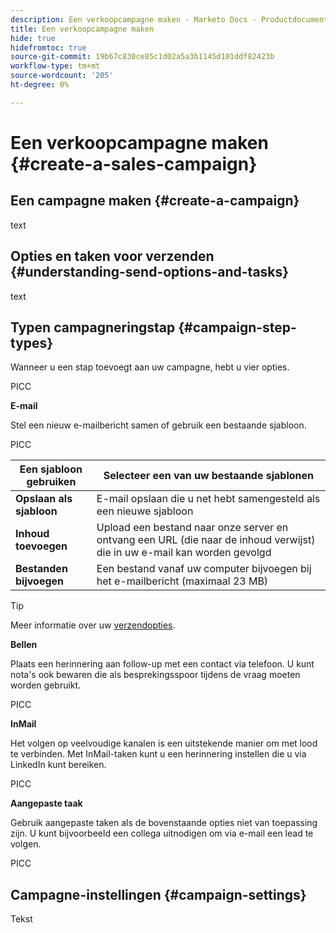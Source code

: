 ```yaml
---
description: Een verkoopcampagne maken - Marketo Docs - Productdocumentatie
title: Een verkoopcampagne maken
hide: true
hidefromtoc: true
source-git-commit: 19b67c830ce85c1d02a5a3b1145d101ddf82423b
workflow-type: tm+mt
source-wordcount: '205'
ht-degree: 0%

---
```


# Een verkoopcampagne maken {#create-a-sales-campaign}

## Een campagne maken {#create-a-campaign}

text

## Opties en taken voor verzenden {#understanding-send-options-and-tasks}

text

## Typen campagneringstap {#campaign-step-types}

Wanneer u een stap toevoegt aan uw campagne, hebt u vier opties.

PICC

**E-mail**

Stel een nieuw e-mailbericht samen of gebruik een bestaande sjabloon.

PICC

| **Een sjabloon gebruiken** | Selecteer een van uw bestaande sjablonen |
|---|---|
| **Opslaan als sjabloon** | E-mail opslaan die u net hebt samengesteld als een nieuwe sjabloon |
| **Inhoud toevoegen** | Upload een bestand naar onze server en ontvang een URL (die naar de inhoud verwijst) die in uw e-mail kan worden gevolgd |
| **Bestanden bijvoegen** | Een bestand vanaf uw computer bijvoegen bij het e-mailbericht (maximaal 23 MB) |

>[!TIP]
>
>Meer informatie over uw [verzendopties](/help/marketo/product-docs/marketo-sales-connect/campaigns/understanding-send-options.md).

**Bellen**

Plaats een herinnering aan follow-up met een contact via telefoon. U kunt nota&#39;s ook bewaren die als besprekingsspoor tijdens de vraag moeten worden gebruikt.

PICC

**InMail**

Het volgen op veelvoudige kanalen is een uitstekende manier om met lood te verbinden. Met InMail-taken kunt u een herinnering instellen die u via LinkedIn kunt bereiken.

PICC

**Aangepaste taak**

Gebruik aangepaste taken als de bovenstaande opties niet van toepassing zijn. U kunt bijvoorbeeld een collega uitnodigen om via e-mail een lead te volgen.

PICC

## Campagne-instellingen {#campaign-settings}

Tekst